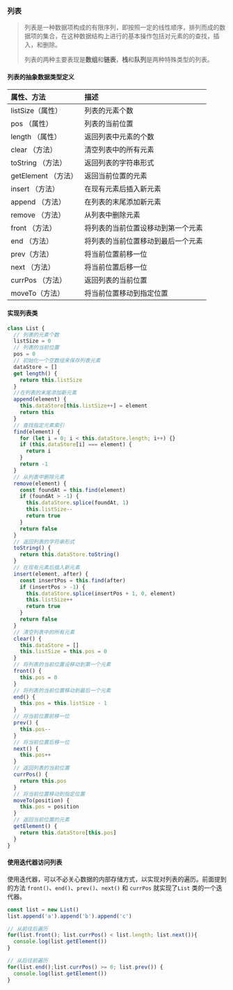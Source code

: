 ### 列表

> 列表是一种数据项构成的有限序列，即按照一定的线性顺序，排列而成的数据项的集合，在这种数据结构上进行的基本操作包括对元素的的查找，插入，和删除。
>
> 列表的两种主要表现是**数组**和**链表**，**栈**和**队列**是两种特殊类型的列表。

#### 列表的抽象数据类型定义

| 属性、方法          | 描述                               |
| :------------------ | :--------------------------------- |
| listSize（属性）    | 列表的元素个数                     |
| pos （属性）        | 列表的当前位置                     |
| length （属性）     | 返回列表中元素的个数               |
| clear （方法）      | 清空列表中的所有元素               |
| toString （方法）   | 返回列表的字符串形式               |
| getElement （方法） | 返回当前位置的元素                 |
| insert （方法）     | 在现有元素后插入新元素             |
| append （方法）     | 在列表的末尾添加新元素             |
| remove （方法）     | 从列表中删除元素                   |
| front （方法）      | 将列表的当前位置设移动到第一个元素 |
| end （方法）        | 将列表的当前位置移动到最后一个元素 |
| prev（方法）        | 将当前位置前移一位                 |
| next （方法）       | 将当前位置后移一位                 |
| currPos （方法）    | 返回列表的当前位置                 |
| moveTo（方法）      | 将当前位置移动到指定位置           |

#### 实现列表类

```javascript
class List {
  // 列表的元素个数
  listSize = 0
  // 列表的当前位置
  pos = 0
  // 初始化一个空数组来保存列表元素
  dataStore = []
  get length() {
    return this.listSize
  }
  //在列表的末尾添加新元素
  append(element) {
    this.dataStore[this.listSize++] = element
    return this
  }
  // 查找指定元素索引
  find(element) {
    for (let i = 0; i < this.dataStore.length; i++) {}
    if (this.dataStore[i] === element) {
      return i
    }
    return -1
  }
  // 从列表中删除元素
  remove(element) {
    const foundAt = this.find(element)
    if (foundAt > -1) {
      this.dataStore.splice(foundAt, 1)
      this.listSize--
      return true
    }
    return false
  }
  // 返回列表的字符串形式
  toString() {
    return this.dataStore.toString()
  }
  // 在现有元素后插入新元素
  insert(element, after) {
    const insertPos = this.find(after)
    if (insertPos > -1) {
      this.dataStore.splice(insertPos + 1, 0, element)
      this.listSize++
      return true
    }
    return false
  }
  // 清空列表中的所有元素
  clear() {
    this.dataStore = []
    this.listSize = this.pos = 0
  }
  // 将列表的当前位置设移动到第一个元素
  front() {
    this.pos = 0
  }
  // 将列表的当前位置移动到最后一个元素
  end() {
    this.pos = this.listSize - 1
  }
  // 将当前位置前移一位
  prev() {
    this.pos--
  }
  // 将当前位置后移一位
  next() {
    this.pos++
  }
  // 返回列表的当前位置
  currPos() {
    return this.pos
  }
  // 将当前位置移动到指定位置
  moveTo(position) {
    this.pos = position
  }
  // 返回当前位置的元素
  getElement() {
    return this.dataStore[this.pos]
  }
}
```

#### 使用迭代器访问列表
使用迭代器，可以不必关心数据的内部存储方式，以实现对列表的遍历。前面提到的方法 `front()`、`end()`、`prev()`、`next()` 和 `currPos` 就实现了`List` 类的一个迭代器。

```javascript
const list = new List()
list.append('a').append('b').append('c')

// 从前往后遍历
for(list.front(); list.currPos() < list.length; list.next()){
  console.log(list.getElement())
}

// 从后往前遍历
for(list.end();list.currPos() >= 0; list.prev()) {
  console.log(list.getElement())
}
```